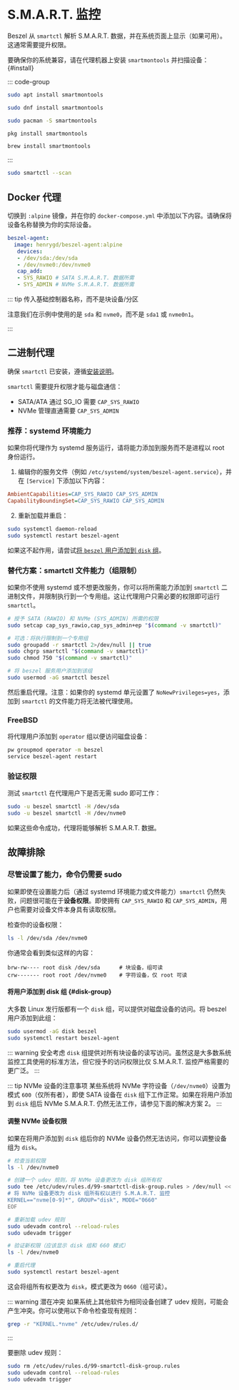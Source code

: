 # S.M.A.R.T. 监控

Beszel 从 `smartctl` 解析 S.M.A.R.T. 数据，并在系统页面上显示（如果可用）。这通常需要提升权限。

要确保你的系统兼容，请在代理机器上安装 `smartmontools` 并扫描设备： {#install}


::: code-group

```bash [Debian/Ubuntu]
sudo apt install smartmontools
```

```bash [Fedora]
sudo dnf install smartmontools
```

```bash [Arch]
sudo pacman -S smartmontools
```

```bash [FreeBSD]
pkg install smartmontools
```

```bash [macOS]
brew install smartmontools
```

:::


```bash
sudo smartctl --scan
```

## Docker 代理

切换到 `:alpine` 镜像，并在你的 `docker-compose.yml` 中添加以下内容。请确保将设备名称替换为你的实际设备。

```yaml
beszel-agent:
  image: henrygd/beszel-agent:alpine
   devices:
   - /dev/sda:/dev/sda
   - /dev/nvme0:/dev/nvme0
   cap_add:
   - SYS_RAWIO # SATA S.M.A.R.T. 数据所需
   - SYS_ADMIN # NVMe S.M.A.R.T. 数据所需
```

::: tip 传入基础控制器名称，而不是块设备/分区

注意我们在示例中使用的是 `sda` 和 `nvme0`，而不是 `sda1` 或 `nvme0n1`。

:::

## 二进制代理

确保 `smartctl` 已安装，遵循[安装说明](#install)。

`smartctl` 需要提升权限才能与磁盘通信：

- SATA/ATA 通过 SG_IO 需要 `CAP_SYS_RAWIO`
- NVMe 管理直通需要 `CAP_SYS_ADMIN`

### 推荐：systemd 环境能力

如果你将代理作为 systemd 服务运行，请将能力添加到服务而不是进程以 root 身份运行。

1. 编辑你的服务文件（例如 `/etc/systemd/system/beszel-agent.service`），并在 `[Service]` 下添加以下内容：

```ini
AmbientCapabilities=CAP_SYS_RAWIO CAP_SYS_ADMIN
CapabilityBoundingSet=CAP_SYS_RAWIO CAP_SYS_ADMIN
```

2. 重新加载并重启：

```bash
sudo systemctl daemon-reload
sudo systemctl restart beszel-agent
```

如果这不起作用，请尝试[将 `beszel` 用户添加到 `disk` 组](#disk-group)。

### 替代方案：smartctl 文件能力（组限制）

如果你不使用 systemd 或不想更改服务，你可以将所需能力添加到 `smartctl` 二进制文件，并限制执行到一个专用组。这让代理用户只需必要的权限即可运行 `smartctl`。

```bash
# 授予 SATA (RAWIO) 和 NVMe (SYS_ADMIN) 所需的权限
sudo setcap cap_sys_rawio,cap_sys_admin+ep "$(command -v smartctl)"

# 可选：将执行限制到一个专用组
sudo groupadd -r smartctl 2>/dev/null || true
sudo chgrp smartctl "$(command -v smartctl)"
sudo chmod 750 "$(command -v smartctl)"

# 将 beszel 服务用户添加到该组
sudo usermod -aG smartctl beszel
```

然后重启代理。注意：如果你的 systemd 单元设置了 `NoNewPrivileges=yes`，添加到 `smartctl` 的文件能力将无法被代理使用。

### FreeBSD

将代理用户添加到 `operator` 组以便访问磁盘设备：

```sh
pw groupmod operator -m beszel
service beszel-agent restart
```

### 验证权限

测试 `smartctl` 在代理用户下是否无需 sudo 即可工作：

```bash
sudo -u beszel smartctl -H /dev/sda
sudo -u beszel smartctl -H /dev/nvme0
```

如果这些命令成功，代理将能够解析 S.M.A.R.T. 数据。

## 故障排除

### 尽管设置了能力，命令仍需要 sudo

如果即使在设置能力后（通过 systemd 环境能力或文件能力）`smartctl` 仍然失败，问题很可能在于**设备权限**。即使拥有 `CAP_SYS_RAWIO` 和 `CAP_SYS_ADMIN`，用户也需要对设备文件本身具有读取权限。

检查你的设备权限：

```bash
ls -l /dev/sda /dev/nvme0
```

你通常会看到类似这样的内容：

```
brw-rw---- root disk /dev/sda      # 块设备，组可读
crw------- root root /dev/nvme0    # 字符设备，仅 root 可读
```

#### 将用户添加到 disk 组 {#disk-group}

大多数 Linux 发行版都有一个 `disk` 组，可以提供对磁盘设备的访问。将 beszel 用户添加到此组：

```bash
sudo usermod -aG disk beszel
sudo systemctl restart beszel-agent
```

::: warning 安全考虑
`disk` 组提供对所有块设备的读写访问。虽然这是大多数系统监控工具使用的标准方法，但它授予的访问权限比仅 S.M.A.R.T. 监控严格需要的更广泛。
:::

::: tip NVMe 设备的注意事项
某些系统将 NVMe 字符设备（`/dev/nvme0`）设置为模式 `600`（仅所有者），即使 SATA 设备在 `disk` 组下工作正常。如果在将用户添加到 `disk` 组后 NVMe S.M.A.R.T. 仍然无法工作，请参见下面的解决方案 2。
:::

#### 调整 NVMe 设备权限

如果在将用户添加到 `disk` 组后你的 NVMe 设备仍然无法访问，你可以调整设备组为 `disk`。

```bash
# 检查当前权限
ls -l /dev/nvme0

# 创建一个 udev 规则，将 NVMe 设备更改为 disk 组所有权
sudo tee /etc/udev/rules.d/99-smartctl-disk-group.rules > /dev/null << 'EOF'
# 将 NVMe 设备更改为 disk 组所有权以进行 S.M.A.R.T. 监控
KERNEL=="nvme[0-9]*", GROUP="disk", MODE="0660"
EOF

# 重新加载 udev 规则
sudo udevadm control --reload-rules
sudo udevadm trigger

# 验证新权限（应该显示 disk 组和 660 模式）
ls -l /dev/nvme0

# 重启代理
sudo systemctl restart beszel-agent
```

这会将组所有权更改为 `disk`，模式更改为 `0660`（组可读）。

::: warning 潜在冲突
如果系统上其他软件为相同设备创建了 udev 规则，可能会产生冲突。你可以使用以下命令检查现有规则：

```bash
grep -r "KERNEL.*nvme" /etc/udev/rules.d/
```

:::

要删除 udev 规则：

```bash
sudo rm /etc/udev/rules.d/99-smartctl-disk-group.rules
sudo udevadm control --reload-rules
sudo udevadm trigger
```

